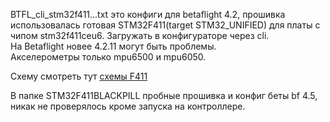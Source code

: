 BTFL_cli_stm32f411...txt это конфиги для betaflight 4.2, прошивка использовалась готовая STM32F411(target STM32_UNIFIED) для платы с чипом stm32f411ceu6. Загружать в конфигураторе через cli.  
На Betaflight новее 4.2.11 могут быть проблемы.   
Акселерометры только mpu6500 и mpu6050.  

Схему смотреть тут [схемы F411](https://github.com/p-fpv/FC-stm32f411ceu6-stm32f405rgt6-inav-betaflight/tree/main/inav/Firmware/stm32f411/%D1%81%D1%85%D0%B5%D0%BC%D1%8B%20F411)  

В папке STM32F411BLACKPILL пробные прошивка и конфиг беты bf 4.5, никак не проверялось кроме запуска на контроллере.
